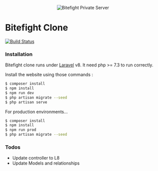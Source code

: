 <p align="center"><img src="https://github.com/Osein/bitefight/blob/master/public/img/home_splash.jpg?raw=true" alt="Bitefight Private Server"></p>

# Bitefight Clone

[![Build Status](https://img.shields.io/travis/Osein/Bitefight/master)](https://travis-ci.org/Osein/Bitefight)

### Installation

Bitefight clone runs under [Laravel](https://laravel.org/) v8.
It need php >= 7.3 to run correctly.

Install the website using those commands :

```sh
$ composer install
$ npm install
$ npm run dev
$ php artisan migrate --seed
$ php artisan serve
```

For production environments...

```sh
$ composer install
$ npm install
$ npm run prod
$ php artisan migrate --seed
```

### Todos

 - Update controller to L8
 - Update Models and relationships
